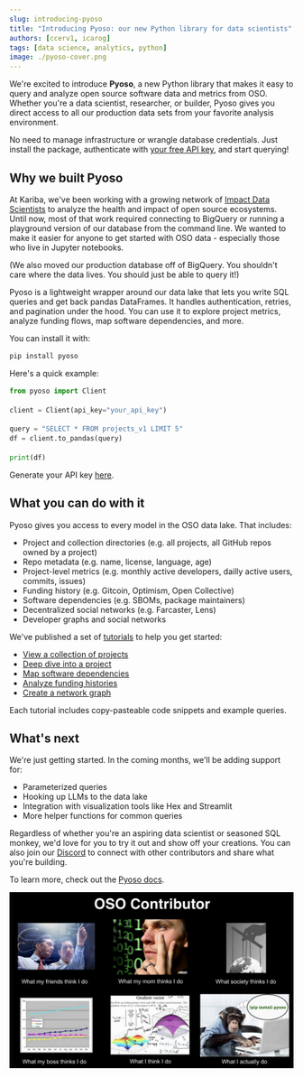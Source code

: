 ```yaml
---
slug: introducing-pyoso
title: "Introducing Pyoso: our new Python library for data scientists"
authors: [ccerv1, icarog]
tags: [data science, analytics, python]
image: ./pyoso-cover.png
---
```


We're excited to introduce **Pyoso**, a new Python library that makes it easy to query and analyze open source software data and metrics from OSO. Whether you're a data scientist, researcher, or builder, Pyoso gives you direct access to all our production data sets from your favorite analysis environment.

No need to manage infrastructure or wrangle database credentials. Just install the package, authenticate with [your free API key](https://www.opensource.observer/settings/api), and start querying!

<!-- truncate -->

## Why we built Pyoso

At Kariba, we've been working with a growing network of [Impact Data Scientists](../../blog/impact-data-scientists) to analyze the health and impact of open source ecosystems. Until now, most of that work required connecting to BigQuery or running a playground version of our database from the command line. We wanted to make it easier for anyone to get started with OSO data - especially those who live in Jupyter notebooks.

(We also moved our production database off of BigQuery. You shouldn't care where the data lives. You should just be able to query it!)

Pyoso is a lightweight wrapper around our data lake that lets you write SQL queries and get back pandas DataFrames. It handles authentication, retries, and pagination under the hood. You can use it to explore project metrics, analyze funding flows, map software dependencies, and more.

You can install it with:

```bash
pip install pyoso
```

Here's a quick example:

```python
from pyoso import Client

client = Client(api_key="your_api_key")

query = "SELECT * FROM projects_v1 LIMIT 5"
df = client.to_pandas(query)

print(df)
```

Generate your API key [here](https://www.opensource.observer/settings/api).

## What you can do with it

Pyoso gives you access to every model in the OSO data lake. That includes:

- Project and collection directories (e.g. all projects, all GitHub repos owned by a project)
- Repo metadata (e.g. name, license, language, age)
- Project-level metrics (e.g. monthly active developers, dailly active users, commits, issues)
- Funding history (e.g. Gitcoin, Optimism, Open Collective)
- Software dependencies (e.g. SBOMs, package maintainers)
- Decentralized social networks (e.g. Farcaster, Lens)
- Developer graphs and social networks

We've published a set of [tutorials](../../docs/tutorials) to help you get started:

- [View a collection of projects](../../docs/tutorials/collection-view)
- [Deep dive into a project](../../docs/tutorials/project-deepdive)
- [Map software dependencies](../../docs/tutorials/dependencies)
- [Analyze funding histories](../../docs/tutorials/funding-data)
- [Create a network graph](../../docs/tutorials/network-graph)

Each tutorial includes copy-pasteable code snippets and example queries.

## What's next

We're just getting started. In the coming months, we'll be adding support for:

- Parameterized queries
- Hooking up LLMs to the data lake
- Integration with visualization tools like Hex and Streamlit
- More helper functions for common queries

Regardless of whether you're an aspiring data scientist or seasoned SQL monkey, we'd love for you to try it out and show off your creations. You can also join our [Discord](https://www.opensource.observer/discord) to connect with other contributors and share what you're building.

To learn more, check out the [Pyoso docs](../../docs/get-started/python).

![pyoso-meme](./pyoso-meme.png)
